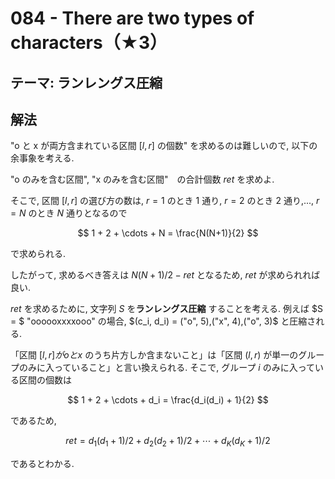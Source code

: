 # 084 - There are two types of characters（★3）

## テーマ: ランレングス圧縮

## 解法

"o と x が両方含まれている区間 $[l,r]$ の個数" を求めるのは難しいので, 以下の余事象を考える.

"o のみを含む区間", "x のみを含む区間"　の合計個数 $ret$ を求めよ.

そこで, 区間 $[l, r]$ の選び方の数は, $r = 1$ のとき 1 通り, $r = 2$ のとき 2 通り,..., $r = N$ のとき $N$ 通りとなるので

$$
1 + 2 + \cdots + N = \frac{N(N+1)}{2}
$$

で求められる.

したがって, 求めるべき答えは $N(N+1)/2 - ret$ となるため, $ret$ が求められれば良い.

$ret$ を求めるために, 文字列 $S$ を**ランレングス圧縮** することを考える. 例えば $S = $ "oooooxxxxooo" の場合, $(c_i, d_i) = ("o", 5),("x", 4),("o", 3)$ と圧縮される.

「区間 $[l, r] が o と x$ のうち片方しか含まないこと」は「区間 $(l, r)$ が単一のグループのみに入っていること」と言い換えられる. そこで, グループ $i$ のみに入っている区間の個数は

$$
1 + 2 + \cdots + d_i = \frac{d_i(d_i) + 1}{2}
$$

であるため,

$$
ret = d_1(d_1 + 1)/2 + d_2(d_2 + 1)/2 + \cdots + d_K(d_K + 1) / 2
$$

であるとわかる.
